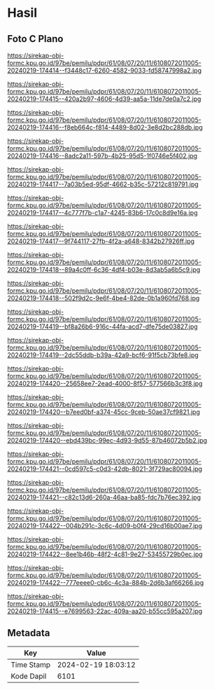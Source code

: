# Hasil

## Foto C Plano

https://sirekap-obj-formc.kpu.go.id/97be/pemilu/pdpr/61/08/07/20/11/6108072011005-20240219-174414--f3448c17-6260-4582-9033-fd58747998a2.jpg

https://sirekap-obj-formc.kpu.go.id/97be/pemilu/pdpr/61/08/07/20/11/6108072011005-20240219-174415--420a2b97-4606-4d39-aa5a-11de7de0a7c2.jpg

https://sirekap-obj-formc.kpu.go.id/97be/pemilu/pdpr/61/08/07/20/11/6108072011005-20240219-174416--f8eb664c-f814-4489-8d02-3e8d2bc288db.jpg

https://sirekap-obj-formc.kpu.go.id/97be/pemilu/pdpr/61/08/07/20/11/6108072011005-20240219-174416--8adc2a11-597b-4b25-95d5-1f0746e5f402.jpg

https://sirekap-obj-formc.kpu.go.id/97be/pemilu/pdpr/61/08/07/20/11/6108072011005-20240219-174417--7a03b5ed-95df-4662-b35c-57212c819791.jpg

https://sirekap-obj-formc.kpu.go.id/97be/pemilu/pdpr/61/08/07/20/11/6108072011005-20240219-174417--4c777f7b-c1a7-4245-83b6-17c0c8d9e16a.jpg

https://sirekap-obj-formc.kpu.go.id/97be/pemilu/pdpr/61/08/07/20/11/6108072011005-20240219-174417--9f744117-27fb-4f2a-a648-8342b27926ff.jpg

https://sirekap-obj-formc.kpu.go.id/97be/pemilu/pdpr/61/08/07/20/11/6108072011005-20240219-174418--89a4c0ff-6c36-4df4-b03e-8d3ab5a6b5c9.jpg

https://sirekap-obj-formc.kpu.go.id/97be/pemilu/pdpr/61/08/07/20/11/6108072011005-20240219-174418--502f9d2c-9e6f-4be4-82de-0b1a960fd768.jpg

https://sirekap-obj-formc.kpu.go.id/97be/pemilu/pdpr/61/08/07/20/11/6108072011005-20240219-174419--bf8a26b6-916c-44fa-acd7-dfe75de03827.jpg

https://sirekap-obj-formc.kpu.go.id/97be/pemilu/pdpr/61/08/07/20/11/6108072011005-20240219-174419--2dc55ddb-b39a-42a9-bcf6-91f5cb73bfe8.jpg

https://sirekap-obj-formc.kpu.go.id/97be/pemilu/pdpr/61/08/07/20/11/6108072011005-20240219-174420--25658ee7-2ead-4000-8f57-577566b3c3f8.jpg

https://sirekap-obj-formc.kpu.go.id/97be/pemilu/pdpr/61/08/07/20/11/6108072011005-20240219-174420--b7eed0bf-a374-45cc-9ceb-50ae37cf9821.jpg

https://sirekap-obj-formc.kpu.go.id/97be/pemilu/pdpr/61/08/07/20/11/6108072011005-20240219-174420--ebd439bc-99ec-4d93-9d55-87b46072b5b2.jpg

https://sirekap-obj-formc.kpu.go.id/97be/pemilu/pdpr/61/08/07/20/11/6108072011005-20240219-174421--0cd597c5-c0d3-42db-8021-3f729ac80094.jpg

https://sirekap-obj-formc.kpu.go.id/97be/pemilu/pdpr/61/08/07/20/11/6108072011005-20240219-174421--c82c13d6-260a-46aa-ba85-fdc7b76ec392.jpg

https://sirekap-obj-formc.kpu.go.id/97be/pemilu/pdpr/61/08/07/20/11/6108072011005-20240219-174422--004b291c-3c6c-4d09-b0f4-29cd16b00ae7.jpg

https://sirekap-obj-formc.kpu.go.id/97be/pemilu/pdpr/61/08/07/20/11/6108072011005-20240219-174422--8ee1b46b-48f2-4c81-9e27-53455729b0ec.jpg

https://sirekap-obj-formc.kpu.go.id/97be/pemilu/pdpr/61/08/07/20/11/6108072011005-20240219-174422--777eeee0-cb6c-4c3a-884b-2d6b3af66266.jpg

https://sirekap-obj-formc.kpu.go.id/97be/pemilu/pdpr/61/08/07/20/11/6108072011005-20240219-174415--e7699563-22ac-409a-aa20-b55cc595a207.jpg


## Metadata

| Key        | Value               |
| ---------- | ------------------- |
| Time Stamp | 2024-02-19 18:03:12 |
| Kode Dapil | 6101                |



